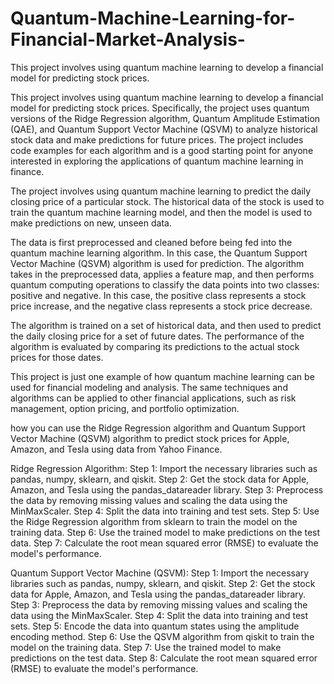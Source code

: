 # Quantum-Machine-Learning-for-Financial-Market-Analysis-
This project involves using quantum machine learning to develop a financial model for predicting stock prices.

This project involves using quantum machine learning to develop a financial model for predicting stock prices. Specifically, the project uses quantum versions of the Ridge Regression algorithm, Quantum Amplitude Estimation (QAE), and Quantum Support Vector Machine (QSVM) to analyze historical stock data and make predictions for future prices. The project includes code examples for each algorithm and is a good starting point for anyone interested in exploring the applications of quantum machine learning in finance.

The project involves using quantum machine learning to predict the daily closing price of a particular stock. The historical data of the stock is used to train the quantum machine learning model, and then the model is used to make predictions on new, unseen data.

The data is first preprocessed and cleaned before being fed into the quantum machine learning algorithm. In this case, the Quantum Support Vector Machine (QSVM) algorithm is used for prediction. The algorithm takes in the preprocessed data, applies a feature map, and then performs quantum computing operations to classify the data points into two classes: positive and negative. In this case, the positive class represents a stock price increase, and the negative class represents a stock price decrease.

The algorithm is trained on a set of historical data, and then used to predict the daily closing price for a set of future dates. The performance of the algorithm is evaluated by comparing its predictions to the actual stock prices for those dates.

This project is just one example of how quantum machine learning can be used for financial modeling and analysis. The same techniques and algorithms can be applied to other financial applications, such as risk management, option pricing, and portfolio optimization.


how you can use the Ridge Regression algorithm and Quantum Support Vector Machine (QSVM) algorithm to predict stock prices for Apple, Amazon, and Tesla using data from Yahoo Finance.

Ridge Regression Algorithm:
Step 1: Import the necessary libraries such as pandas, numpy, sklearn, and qiskit.
Step 2: Get the stock data for Apple, Amazon, and Tesla using the pandas_datareader library.
Step 3: Preprocess the data by removing missing values and scaling the data using the MinMaxScaler.
Step 4: Split the data into training and test sets.
Step 5: Use the Ridge Regression algorithm from sklearn to train the model on the training data.
Step 6: Use the trained model to make predictions on the test data.
Step 7: Calculate the root mean squared error (RMSE) to evaluate the model's performance.


Quantum Support Vector Machine (QSVM):
Step 1: Import the necessary libraries such as pandas, numpy, sklearn, and qiskit.
Step 2: Get the stock data for Apple, Amazon, and Tesla using the pandas_datareader library.
Step 3: Preprocess the data by removing missing values and scaling the data using the MinMaxScaler.
Step 4: Split the data into training and test sets.
Step 5: Encode the data into quantum states using the amplitude encoding method.
Step 6: Use the QSVM algorithm from qiskit to train the model on the training data.
Step 7: Use the trained model to make predictions on the test data.
Step 8: Calculate the root mean squared error (RMSE) to evaluate the model's performance.
